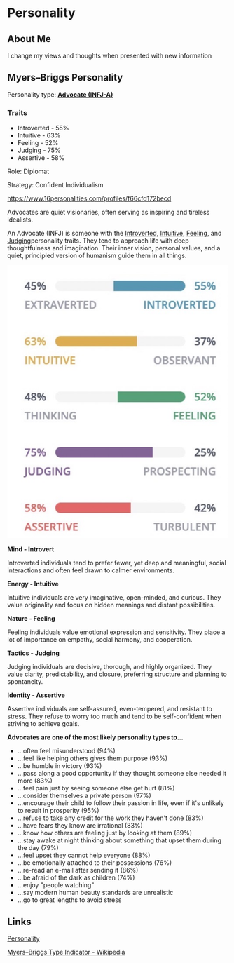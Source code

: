 # Personality

## About Me

I change my views and thoughts when presented with new information

## Myers–Briggs Personality

Personality type: **[Advocate (INFJ-A)](https://www.16personalities.com/infj-personality?utm_source=welcome-assertive-advocate&utm_medium=email&utm_campaign=results&utm_content=type-personality-0)**

### Traits

- Introverted - 55%
- Intuitive - 63%
- Feeling - 52%
- Judging - 75%
- Assertive - 58%

Role: Diplomat

Strategy: Confident Individualism

<https://www.16personalities.com/profiles/f66cfd172becd>

Advocates are quiet visionaries, often serving as inspiring and tireless idealists.

An Advocate (INFJ) is someone with the [Introverted](https://www.16personalities.com/articles/mind-introverted-vs-extraverted), [Intuitive](https://www.16personalities.com/articles/energy-intuitive-vs-observant), [Feeling](https://www.16personalities.com/articles/nature-thinking-vs-feeling), and [Judging](https://www.16personalities.com/articles/tactics-judging-vs-prospecting)personality traits. They tend to approach life with deep thoughtfulness and imagination. Their inner vision, personal values, and a quiet, principled version of humanism guide them in all things.

![image](../media/Personality-Deepak-image1.jpg)

**Mind - Introvert**

Introverted individuals tend to prefer fewer, yet deep and meaningful, social interactions and often feel drawn to calmer environments.

**Energy - Intuitive**

Intuitive individuals are very imaginative, open-minded, and curious. They value originality and focus on hidden meanings and distant possibilities.

**Nature - Feeling**

Feeling individuals value emotional expression and sensitivity. They place a lot of importance on empathy, social harmony, and cooperation.

**Tactics - Judging**

Judging individuals are decisive, thorough, and highly organized. They value clarity, predictability, and closure, preferring structure and planning to spontaneity.

**Identity - Assertive**

Assertive individuals are self-assured, even-tempered, and resistant to stress. They refuse to worry too much and tend to be self-confident when striving to achieve goals.

**Advocates are one of the most likely personality types to...**

- ...often feel misunderstood (94%)
- ...feel like helping others gives them purpose (93%)
- ...be humble in victory (93%)
- ...pass along a good opportunity if they thought someone else needed it more (83%)
- ...feel pain just by seeing someone else get hurt (81%)
- ...consider themselves a private person (97%)
- ...encourage their child to follow their passion in life, even if it's unlikely to result in prosperity (95%)
- ...refuse to take any credit for the work they haven't done (83%)
- ...have fears they know are irrational (83%)
- ...know how others are feeling just by looking at them (89%)
- ...stay awake at night thinking about something that upset them during the day (79%)
- ...feel upset they cannot help everyone (88%)
- ...be emotionally attached to their possessions (76%)
- ...re-read an e-mail after sending it (86%)
- ...be afraid of the dark as children (74%)
- ...enjoy "people watching"
- ...say modern human beauty standards are unrealistic
- ...go to great lengths to avoid stress

## Links

[Personality](psychology/personality.md)

[Myers–Briggs Type Indicator - Wikipedia](https://en.wikipedia.org/wiki/Myers%E2%80%93Briggs_Type_Indicator)

